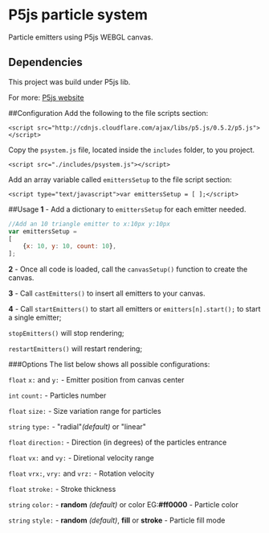 # P5js particle system
Particle emitters using P5js WEBGL canvas.

## Dependencies
This project was build under P5js lib.

For more: [P5js website](http://p5js.org)

##Configuration
Add the following to the file scripts section:

```<script src="http://cdnjs.cloudflare.com/ajax/libs/p5.js/0.5.2/p5.js"></script>```



Copy the `psystem.js` file, located inside the `includes` folder, to you project.

```<script src="./includes/psystem.js"></script>```



Add an array variable called `emittersSetup` to the file script section:

```<script type="text/javascript">var emittersSetup = [ ];</script>```



##Usage
**1** - Add a dictionary to `emittersSetup` for each emitter needed.
```javascript
//Add an 10 triangle emitter to x:10px y:10px
var emittersSetup =
[
    {x: 10, y: 10, count: 10},
];
```

**2** - Once all code is loaded, call the `canvasSetup()` function to create the canvas.

**3** - Call `castEmitters()` to insert all emitters to your canvas.

**4** - Call `startEmitters()` to start all emitters or `emitters[n].start();` to start a single emitter;

`stopEmitters()` will stop rendering;

`restartEmitters()` will restart rendering;



###Options
The list below shows all possible configurations:

`float` `x:` and `y:` - Emitter position from canvas center

`int` `count:` - Particles number

`float` `size:` - Size variation range for particles

`string` `type:` - "radial"_(default)_ or "linear"

`float` `direction:` - Direction (in degrees) of the particles entrance

`float` `vx:` and `vy:` - Diretional velocity range

`float` `vrx:`, `vry:` and `vrz:` - Rotation velocity

`float` `stroke:` - Stroke thickness

`string` `color:` - **random** _(default)_ or color EG:**#ff0000** - Particle color

`string` `style:` - **random** _(default)_, **fill** or **stroke** - Particle fill mode
